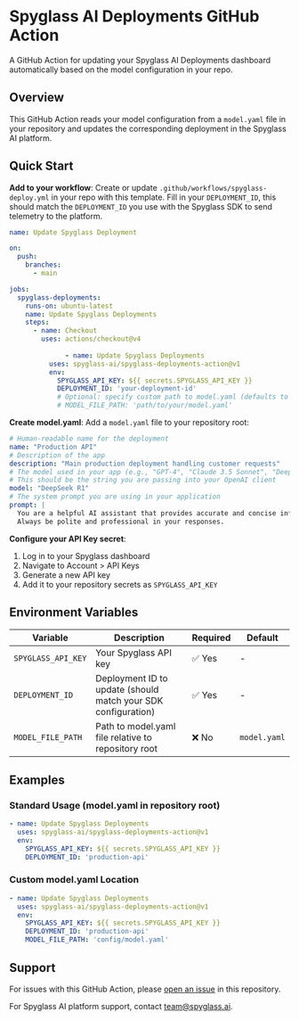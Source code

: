 # Spyglass AI Deployments GitHub Action

A GitHub Action for updating your Spyglass AI Deployments dashboard automatically based on the model configuration in your repo.

## Overview

This GitHub Action reads your model configuration from a `model.yaml` file in your repository and updates the corresponding deployment in the Spyglass AI platform.

## Quick Start

**Add to your workflow**: Create or update `.github/workflows/spyglass-deploy.yml` in your repo with this template. Fill in your `DEPLOYMENT_ID`, this should match the `DEPLOYMENT_ID` you use with the Spyglass SDK to send telemetry to the platform.

```yaml
name: Update Spyglass Deployment

on:
  push:
    branches:
      - main

jobs:
  spyglass-deployments:
    runs-on: ubuntu-latest
    name: Update Spyglass Deployments
    steps:
      - name: Checkout
        uses: actions/checkout@v4
        
              - name: Update Spyglass Deployments
          uses: spyglass-ai/spyglass-deployments-action@v1
          env:
            SPYGLASS_API_KEY: ${{ secrets.SPYGLASS_API_KEY }}
            DEPLOYMENT_ID: 'your-deployment-id'
            # Optional: specify custom path to model.yaml (defaults to 'model.yaml')
            # MODEL_FILE_PATH: 'path/to/your/model.yaml'
```

**Create model.yaml**: Add a `model.yaml` file to your repository root:

```yaml
# Human-readable name for the deployment
name: "Production API"
# Description of the app
description: "Main production deployment handling customer requests"
# The model used in your app (e.g., "GPT-4", "Claude 3.5 Sonnet", "DeepSeek R1")
# This should be the string you are passing into your OpenAI client
model: "DeepSeek R1"
# The system prompt you are using in your application
prompt: |
  You are a helpful AI assistant that provides accurate and concise information.
  Always be polite and professional in your responses.
```

**Configure your API Key secret**:
1. Log in to your Spyglass dashboard
2. Navigate to Account > API Keys
3. Generate a new API key
4. Add it to your repository secrets as `SPYGLASS_API_KEY`

## Environment Variables

| Variable | Description | Required | Default |
|----------|-------------|----------|---------|
| `SPYGLASS_API_KEY` | Your Spyglass API key | ✅ Yes | - |
| `DEPLOYMENT_ID` | Deployment ID to update (should match your SDK configuration) | ✅ Yes | - |
| `MODEL_FILE_PATH` | Path to model.yaml file relative to repository root | ❌ No | `model.yaml` |

## Examples

### Standard Usage (model.yaml in repository root)
```yaml
- name: Update Spyglass Deployments
  uses: spyglass-ai/spyglass-deployments-action@v1
  env:
    SPYGLASS_API_KEY: ${{ secrets.SPYGLASS_API_KEY }}
    DEPLOYMENT_ID: 'production-api'
```

### Custom model.yaml Location
```yaml
- name: Update Spyglass Deployments
  uses: spyglass-ai/spyglass-deployments-action@v1
  env:
    SPYGLASS_API_KEY: ${{ secrets.SPYGLASS_API_KEY }}
    DEPLOYMENT_ID: 'production-api'
    MODEL_FILE_PATH: 'config/model.yaml'
```

## Support

For issues with this GitHub Action, please [open an issue](https://github.com/spyglass-ai/spyglass-deployments-action/issues) in this repository.

For Spyglass AI platform support, contact [team@spyglass.ai](mailto:team@spyglass.ai).
